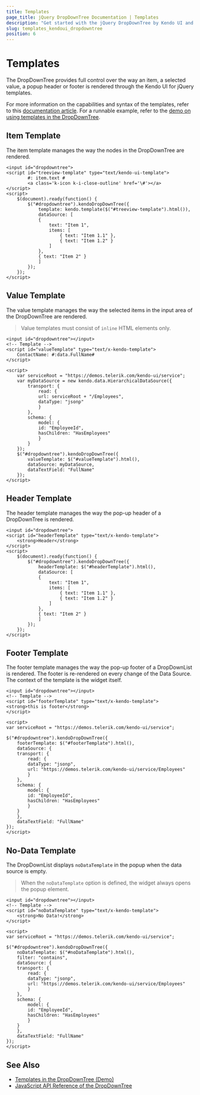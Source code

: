 ```yaml
---
title: Templates
page_title: jQuery DropDownTree Documentation | Templates
description: "Get started with the jQuery DropDownTree by Kendo UI and use the node, value, header, footer, and no-data template in the widget."
slug: templates_kendoui_dropdowntree
position: 6
---
```


# Templates

The DropDownTree provides full control over the way an item, a selected value, a popup header or footer is rendered through the Kendo UI for jQuery templates.

For more information on the capabilities and syntax of the templates, refer to this [documentation article](https://docs.telerik.com/kendo-ui/framework/templates/overview). For a runnable example, refer to the [demo on using templates in the DropDownTree](https://demos.telerik.com/kendo-ui/dropdowntree/templates).

## Item Template

The item template manages the way the nodes in the DropDownTree are rendered.

    <input id="dropdowntree">
    <script id="treeview-template" type="text/kendo-ui-template">
            #: item.text #
            <a class='k-icon k-i-close-outline' href='\#'></a>
    </script>
    <script>
        $(document).ready(function() {
            $("#dropdowntree").kendoDropDownTree({
                template: kendo.template($("#treeview-template").html()),
                dataSource: [
                {
                    text: "Item 1",
                    items: [
                        { text: "Item 1.1" },
                        { text: "Item 1.2" }
                    ]
                },
                { text: "Item 2" }
                ]
            });
        });
    </script>

## Value Template

The value template manages the way the selected items in the input area of the DropDownTree are rendered.

> Value templates must consist of `inline` HTML elements only.

    <input id="dropdowntree"></input>
    <!-- Template -->
    <script id="valueTemplate" type="text/x-kendo-template">
        ContactName: #:data.FullName#
    </script>

    <script>
        var serviceRoot = "https://demos.telerik.com/kendo-ui/service";
        var myDataSource = new kendo.data.HierarchicalDataSource({
            transport: {
                read: {
                url: serviceRoot + "/Employees",
                dataType: "jsonp"
                }
            },
            schema: {
                model: {
                id: "EmployeeId",
                hasChildren: "HasEmployees"
                }
            }
        });
        $("#dropdowntree").kendoDropDownTree({
            valueTemplate: $("#valueTemplate").html(),
            dataSource: myDataSource,
            dataTextField: "FullName"
        });
    </script>

## Header Template

The header template manages the way the pop-up header of a DropDownTree is rendered.

    <input id="dropdowntree">
    <script id="headerTemplate" type="text/x-kendo-template">
        <strong>Header</strong>
    </script>
    <script>
        $(document).ready(function() {
            $("#dropdowntree").kendoDropDownTree({
                headerTemplate: $("#headerTemplate").html(),
                dataSource: [
                {
                    text: "Item 1",
                    items: [
                        { text: "Item 1.1" },
                        { text: "Item 1.2" }
                    ]
                },
                { text: "Item 2" }
                ]
            });
        });
    </script>

## Footer Template

The footer template manages the way the pop-up footer of a DropDownList is rendered. The footer is re-rendered on every change of the Data Source. The context of the template is the widget itself.

    <input id="dropdowntree"></input>
    <!-- Template -->
    <script id="footerTemplate" type="text/x-kendo-template">
    <strong>this is footer</strong>
    </script>

    <script>
    var serviceRoot = "https://demos.telerik.com/kendo-ui/service";

    $("#dropdowntree").kendoDropDownTree({
        footerTemplate: $("#footerTemplate").html(),
        dataSource: {
        transport: {
            read: {
            dataType: "jsonp",
            url: "https://demos.telerik.com/kendo-ui/service/Employees"
            }
        },
        schema: {
            model: {
            id: "EmployeeId",
            hasChildren: "HasEmployees"
            }
        }
        },
        dataTextField: "FullName"
    });
    </script>

## No-Data Template

The DropDownList displays `noDataTemplate` in the popup when the data source is empty.

> When the `noDataTemplate` option is defined, the widget always opens the popup element.

    <input id="dropdowntree"></input>
    <!-- Template -->
    <script id="noDataTemplate" type="text/x-kendo-template">
        <strong>No Data!</strong>
    </script>

    <script>
    var serviceRoot = "https://demos.telerik.com/kendo-ui/service";

    $("#dropdowntree").kendoDropDownTree({
        noDataTemplate: $("#noDataTemplate").html(),
        filter: "contains",
        dataSource: {
        transport: {
            read: {
            dataType: "jsonp",
            url: "https://demos.telerik.com/kendo-ui/service/Employees"
            }
        },
        schema: {
            model: {
            id: "EmployeeId",
            hasChildren: "HasEmployees"
            }
        }
        },
        dataTextField: "FullName"
    });
    </script>

## See Also

* [Templates in the DropDownTree (Demo)](https://demos.telerik.com/kendo-ui/dropdowntree/templates)
* [JavaScript API Reference of the DropDownTree](/api/javascript/ui/dropdowntree)
